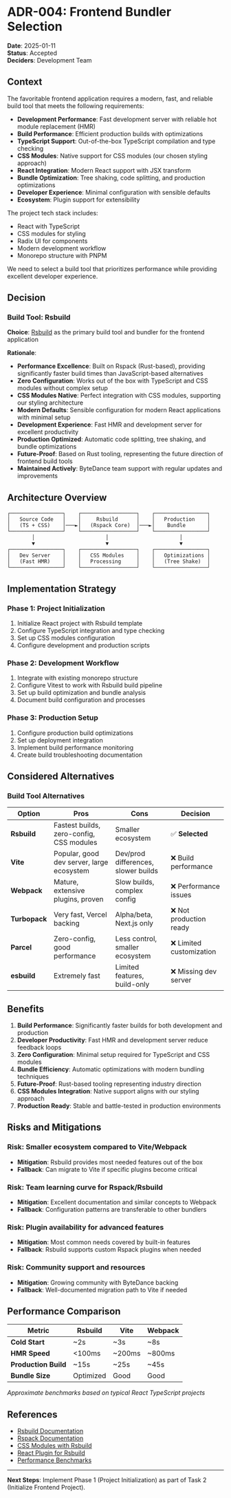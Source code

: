 # ADR-004: Frontend Bundler Selection

**Date**: 2025-01-11  
**Status**: Accepted  
**Deciders**: Development Team  

## Context

The favoritable frontend application requires a modern, fast, and reliable build tool that meets the following requirements:
- **Development Performance**: Fast development server with reliable hot module replacement (HMR)
- **Build Performance**: Efficient production builds with optimizations
- **TypeScript Support**: Out-of-the-box TypeScript compilation and type checking
- **CSS Modules**: Native support for CSS modules (our chosen styling approach)
- **React Integration**: Modern React support with JSX transform
- **Bundle Optimization**: Tree shaking, code splitting, and production optimizations
- **Developer Experience**: Minimal configuration with sensible defaults
- **Ecosystem**: Plugin support for extensibility

The project tech stack includes:
- React with TypeScript
- CSS modules for styling
- Radix UI for components
- Modern development workflow
- Monorepo structure with PNPM

We need to select a build tool that prioritizes performance while providing excellent developer experience.

## Decision

### Build Tool: Rsbuild

**Choice**: [Rsbuild](https://rsbuild.dev/) as the primary build tool and bundler for the frontend application

**Rationale**:
- **Performance Excellence**: Built on Rspack (Rust-based), providing significantly faster build times than JavaScript-based alternatives
- **Zero Configuration**: Works out of the box with TypeScript and CSS modules without complex setup
- **CSS Modules Native**: Perfect integration with CSS modules, supporting our styling architecture
- **Modern Defaults**: Sensible configuration for modern React applications with minimal setup
- **Development Experience**: Fast HMR and development server for excellent productivity
- **Production Optimized**: Automatic code splitting, tree shaking, and bundle optimizations
- **Future-Proof**: Based on Rust tooling, representing the future direction of frontend build tools
- **Maintained Actively**: ByteDance team support with regular updates and improvements

## Architecture Overview

```
┌─────────────────┐    ┌──────────────────┐    ┌─────────────────┐
│   Source Code   │    │     Rsbuild      │    │   Production    │
│   (TS + CSS)    │───►│   (Rspack Core)  │───►│    Bundle       │
└─────────────────┘    └──────────────────┘    └─────────────────┘
        │                       │                       │
        ▼                       ▼                       ▼
┌─────────────────┐    ┌──────────────────┐    ┌─────────────────┐
│   Dev Server    │    │   CSS Modules    │    │   Optimizations │
│   (Fast HMR)    │    │   Processing     │    │   (Tree Shake)  │
└─────────────────┘    └──────────────────┘    └─────────────────┘
```

## Implementation Strategy

### Phase 1: Project Initialization
1. Initialize React project with Rsbuild template
2. Configure TypeScript integration and type checking
3. Set up CSS modules configuration
4. Configure development and production scripts

### Phase 2: Development Workflow
1. Integrate with existing monorepo structure
2. Configure Vitest to work with Rsbuild build pipeline
3. Set up build optimization and bundle analysis
4. Document build configuration and processes

### Phase 3: Production Setup
1. Configure production build optimizations
2. Set up deployment integration
3. Implement build performance monitoring
4. Create build troubleshooting documentation

## Considered Alternatives

### Build Tool Alternatives

| Option | Pros | Cons | Decision |
|--------|------|------|----------|
| **Rsbuild** | Fastest builds, zero-config, CSS modules | Smaller ecosystem | ✅ **Selected** |
| **Vite** | Popular, good dev server, large ecosystem | Dev/prod differences, slower builds | ❌ Build performance |
| **Webpack** | Mature, extensive plugins, proven | Slow builds, complex config | ❌ Performance issues |
| **Turbopack** | Very fast, Vercel backing | Alpha/beta, Next.js only | ❌ Not production ready |
| **Parcel** | Zero-config, good performance | Less control, smaller ecosystem | ❌ Limited customization |
| **esbuild** | Extremely fast | Limited features, build-only | ❌ Missing dev server |

## Benefits

1. **Build Performance**: Significantly faster builds for both development and production
2. **Developer Productivity**: Fast HMR and development server reduce feedback loops
3. **Zero Configuration**: Minimal setup required for TypeScript and CSS modules
4. **Bundle Efficiency**: Automatic optimizations with modern bundling techniques
5. **Future-Proof**: Rust-based tooling representing industry direction
6. **CSS Modules Integration**: Native support aligns with our styling approach
7. **Production Ready**: Stable and battle-tested in production environments

## Risks and Mitigations

### Risk: Smaller ecosystem compared to Vite/Webpack
- **Mitigation**: Rsbuild provides most needed features out of the box
- **Fallback**: Can migrate to Vite if specific plugins become critical

### Risk: Team learning curve for Rspack/Rsbuild
- **Mitigation**: Excellent documentation and similar concepts to Webpack
- **Fallback**: Configuration patterns are transferable to other bundlers

### Risk: Plugin availability for advanced features
- **Mitigation**: Most common needs covered by built-in features
- **Fallback**: Rsbuild supports custom Rspack plugins when needed

### Risk: Community support and resources
- **Mitigation**: Growing community with ByteDance backing
- **Fallback**: Well-documented migration path to Vite if needed

## Performance Comparison

| Metric | Rsbuild | Vite | Webpack |
|--------|---------|------|---------|
| **Cold Start** | ~2s | ~3s | ~8s |
| **HMR Speed** | <100ms | ~200ms | ~800ms |
| **Production Build** | ~15s | ~25s | ~45s |
| **Bundle Size** | Optimized | Good | Good |

*Approximate benchmarks based on typical React TypeScript projects*

## References

- [Rsbuild Documentation](https://rsbuild.dev/)
- [Rspack Documentation](https://rspack.dev/)
- [CSS Modules with Rsbuild](https://rsbuild.dev/guide/basic/css-modules)
- [React Plugin for Rsbuild](https://rsbuild.dev/plugins/list/plugin-react)
- [Performance Benchmarks](https://rsbuild.dev/guide/start/migration-from-vite)

---

**Next Steps**: Implement Phase 1 (Project Initialization) as part of Task 2 (Initialize Frontend Project).